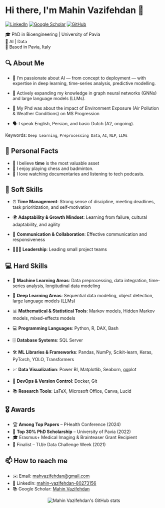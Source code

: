 # Hi there, I'm Mahin Vazifehdan 👋

[![LinkedIn](https://img.shields.io/badge/-LinkedIn-blue?logo=linkedin)](https://www.linkedin.com/in/mahin-vazifehdan-80273156/)
[![Google Scholar](https://img.shields.io/badge/-Google%20Scholar-black?logo=google-scholar&logoColor=white)](https://scholar.google.com/citations?user=RT58ucwAAAAJ&hl=en)
[![GitHub](https://img.shields.io/badge/-GitHub-181717?logo=github)](https://github.com/MahinVazifeh)

🎓 PhD in Bioengineering | University of Pavia  
🔬 AI | Data  
📍 Based in Pavia, Italy

## 🔍 About Me

  - 🔭 I’m passionate about AI — from concept to deployment — with expertise in deep learning, time-series analysis, predictive modelling.

  - 🌱 Actively expanding my knowledge in graph neural networks (GNNs) and large language models (LLMs).
    
  - 🧪 My Phd was about the impact of Environment Exposure (Air Pollution & Weather Conditions) on MS Progression
    
  - 🗣️ I speak English, Persian, and basic Dutch (A2, ongoing).

Keywords: `Deep Learning`, `Preprocessing Data`, `AI`, `NLP`, `LLMs`

## 🎯 Personal Facts

- 🧘 I believe **time** is the most valuable asset
- 🧩 I enjoy playing chess and badminton.  
- 🎥 I love watching documentaries and listening to tech podcasts.  

## 🧠 Soft Skills

  - ⏰ **Time Management**: Strong sense of discipline, meeting deadlines, task prioritization, and self-motivation

  - 🌍 **Adaptability & Growth Mindset**: Learning from failure, cultural adaptability, and agility

  - 💬 **Communication & Collaboration**: Effective communication and responsiveness

  - 🧑‍🤝‍🧑 **Leadership**: Leading small project teams

## 💻 Hard Skills

  - 🤖 **Machine Learning Areas**: Data preprocessing, data integration, time-series analysis, longitudinal data modeling

  - 🧠 **Deep Learning Areas**: Sequential data modeling, object detection, large language models (LLMs)

  - 📊 **Mathematical & Statistical Tools**: Markov models, Hidden Markov models, mixed-effects models

  - 💻 **Programming Languages**: Python, R, DAX, Bash

  - 🗄️ **Database Systems**: SQL Server

  - 🛠️ **ML Libraries & Frameworks**: Pandas, NumPy, Scikit-learn, Keras, PyTorch, YOLO, Transformers

  - 📈 **Data Visualization**: Power BI, Matplotlib, Seaborn, ggplot

  - 🐳 **DevOps & Version Control**: Docker, Git

  - 📚 **Research Tools**: LaTeX, Microsoft Office, Canva, Lucid

## 🎖️ Awards

- 🏆 **Among Top Papers** – PHealth Conference (2024)  
- 🥇 **Top 30% PhD Scholarship** – University of Pavia (2022)  
- 🎓 Erasmus+ Medical Imaging & Brainteaser Grant Recipient  
- 🚀 Finalist – TU/e Data Challenge Week (2021)

## 📫 How to reach me

- ✉️ Email: mahvazifehdan@gmail.com  
- 💼 LinkedIn: [mahin-vazifehdan-80273156](https://www.linkedin.com/in/mahin-vazifehdan-80273156/)  
- 📚 Google Scholar: [Mahin Vazifehdan](https://scholar.google.com/citations?user=RT58ucwAAAAJ&hl=en)  

<p align="center">
  <img src="https://github-readme-stats.vercel.app/api/top-langs/?username=MahinVazifeh&hide=jupyter%20notebook&theme=monokai&langs_count=10&layout=compact" alt="Mahin Vazifehdan's GitHub stats" /><br />
</p>

